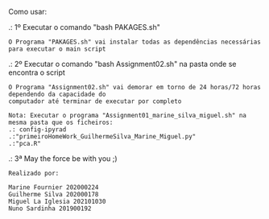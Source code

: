Como usar:


.: 1º Executar o comando "bash PAKAGES.sh" 

	O Programa "PAKAGES.sh" vai instalar todas as dependências necessárias para executar o main script


.: 2º Executar o comando "bash Assignment02.sh" na pasta onde se encontra o script


	O Programa "Assignment02.sh" vai demorar em torno de 24 horas/72 horas dependendo da capacidade do
  	computador até terminar de executar por completo
	
	Nota: Executar o programa "Assignment01_marine_silva_miguel.sh" na mesma pasta que os ficheiros: 
	.: config-ipyrad
	.:"primeiroHomeWork_GuilhermeSilva_Marine_Miguel.py"
  	.:"pca.R"


.: 3ª May the force be with you ;)


	Realizado por:

	Marine Fournier 202000224
	Guilherme Silva 202000178
	Miguel La Iglesia 202101030
  	Nuno Sardinha 201900192
